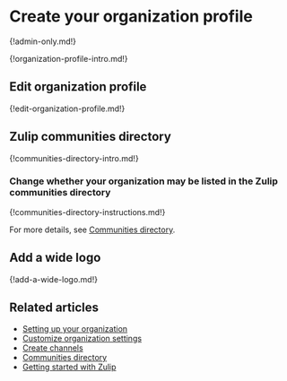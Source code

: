 # Create your organization profile

{!admin-only.md!}

{!organization-profile-intro.md!}

## Edit organization profile

{!edit-organization-profile.md!}

## Zulip communities directory

{!communities-directory-intro.md!}

### Change whether your organization may be listed in the Zulip communities directory

{!communities-directory-instructions.md!}

For more details, see [Communities directory](/help/communities-directory).

## Add a wide logo

{!add-a-wide-logo.md!}

## Related articles

* [Setting up your organization](/help/getting-your-organization-started-with-zulip)
* [Customize organization settings](/help/customize-organization-settings)
* [Create channels](/help/create-channels)
* [Communities directory](/help/communities-directory)
* [Getting started with Zulip](/help/getting-started-with-zulip)
